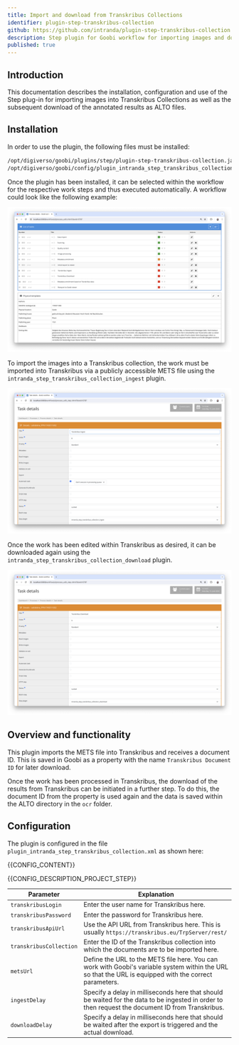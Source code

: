 ```yaml
---
title: Import and download from Transkribus Collections
identifier: plugin-step-transkribus-collection
github: https://github.com/intranda/plugin-step-transkribus-collection
description: Step plugin for Goobi workflow for importing images and downloading annotated results from Transkribus Collections
published: true
---
```


## Introduction
This documentation describes the installation, configuration and use of the Step plug-in for importing images into Transkribus Collections as well as the subsequent download of the annotated results as ALTO files.

## Installation
In order to use the plugin, the following files must be installed:

```bash
/opt/digiverso/goobi/plugins/step/plugin-step-transkribus-collection.jar
/opt/digiverso/goobi/config/plugin_intranda_step_transkribus_collection.xml
```

Once the plugin has been installed, it can be selected within the workflow for the respective work steps and thus executed automatically. A workflow could look like the following example:

![Example of a workflow structure](screen1_en.png)

To import the images into a Transkribus collection, the work must be imported into Transkribus via a publicly accessible METS file using the `intranda_step_transkribus_collection_ingest` plugin.

![Configuration of the work step for importing the images into a Transkribus Collection](screen2_en.png)

Once the work has been edited within Transkribus as desired, it can be downloaded again using the `intranda_step_transkribus_collection_download` plugin.

![Configuration of the work step for downloading ALTO data from a Transkribus Collection](screen3_en.png)


## Overview and functionality
This plugin imports the METS file into Transkribus and receives a document ID. This is saved in Goobi as a property with the name `Transkribus Document ID` for later download. 

Once the work has been processed in Transkribus, the download of the results from Transkribus can be initiated in a further step. To do this, the document ID from the property is used again and the data is saved within the ALTO directory in the `ocr` folder.


## Configuration
The plugin is configured in the file `plugin_intranda_step_transkribus_collection.xml` as shown here:

{{CONFIG_CONTENT}}

{{CONFIG_DESCRIPTION_PROJECT_STEP}}

Parameter               | Explanation
------------------------|-----------
`transkribusLogin`      | Enter the user name for Transkribus here.
`transkribusPassword`   | Enter the password for Transkribus here.
`transkribusApiUrl`     | Use the API URL from Transkribus here. This is usually `https://transkribus.eu/TrpServer/rest/`
`transkribusCollection` | Enter the ID of the Transkribus collection into which the documents are to be imported here.
`metsUrl`               | Define the URL to the METS file here. You can work with Goobi's variable system within the URL so that the URL is equipped with the correct parameters.
`ingestDelay`           | Specify a delay in milliseconds here that should be waited for the data to be ingested in order to then request the document ID from Transkribus.
`downloadDelay`         | Specify a delay in milliseconds here that should be waited after the export is triggered and the actual download.